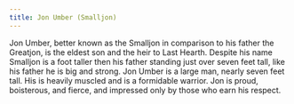 ```yaml
---
title: Jon Umber (Smalljon)
---
```


Jon Umber, better known as the Smalljon in comparison to his father the Greatjon, is the eldest son and the heir to Last Hearth. Despite his name Smalljon is a foot taller then his father standing just over seven feet tall, like his father he is big and strong. Jon Umber is a large man, nearly seven feet tall. His is heavily muscled and is a formidable warrior. Jon is proud, boisterous, and fierce, and impressed only by those who earn his respect.


